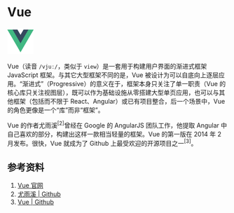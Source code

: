 # Vue

<img src="./vue-logo.png" style="width: 60px;" class="fl">

Vue（读音 `/vjuː/`，类似于 `view`）是一套用于构建用户界面的渐进式框架 JavaScript 框架。与其它大型框架不同的是，Vue 被设计为可以自底向上逐层应用。“渐进式”（Progressive）的意义在于，框架本身只关注了单一职责（Vue 的核心库只关注视图层），既可以作为基础设施从零搭建大型单页应用，也可以与其他框架（包括而不限于 React、Angular）或已有项目整合，后一个场景中，Vue 的角色更像是一个“库”而非“框架”。

Vue 的作者尤雨溪<sup>[2]</sup>曾经在 Google 的 AngularJS 团队工作，他提取 Angular 中自己喜欢的部分，构建出这样一款相当轻量的框架。Vue 的第一版在 2014 年 2 月发布。很快，Vue 就成为了 Github 上最受欢迎的开源项目之一<sup>[3]</sup>。


## 参考资料

1. [Vue 官网](https://cn.vuejs.org/)
2. [尤雨溪 | Github](https://github.com/yyx990803)
3. [Vue | Github](https://github.com/vuejs/vue)

